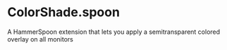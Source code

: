 # ColorShade.spoon
A HammerSpoon extension that lets you apply a semitransparent colored overlay on all monitors
